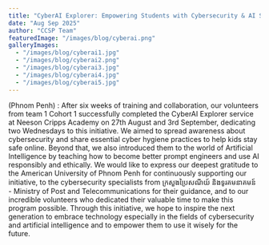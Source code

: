 ```yaml
---
title: "CyberAI Explorer: Empowering Students with Cybersecurity & AI Skills"
date: "Aug Sep 2025"
author: "CCSP Team"
featuredImage: "/images/blog/cyberai.png"
galleryImages:
  - "/images/blog/cyberai1.jpg"
  - "/images/blog/cyberai2.png"
  - "/images/blog/cyberai3.jpg"
  - "/images/blog/cyberai4.jpg"
  - "/images/blog/cyberai5.jpg"
---
```


(Phnom Penh) : After six weeks of training and collaboration, our volunteers from team 1 Cohort 1 successfully completed the CyberAI Explorer service at Neeson Cripps Academy on 27th August and 3rd September, dedicating two Wednesdays to this initiative.
We aimed to spread awareness about cybersecurity and share essential cyber hygiene practices to help kids stay safe online. Beyond that, we also introduced them to the world of Artificial Intelligence by teaching how to become better prompt engineers and use AI responsibly and ethically.
We would like to express our deepest gratitude to the American University of Phnom Penh for continuously supporting our initiative, to the cybersecurity specialists from ក្រសួងប្រៃសណីយ៍ និងទូរគមនាគមន៍ - Ministry of Post and Telecommunications for their guidance, and to our incredible volunteers who dedicated their valuable time to make this program possible.
Through this initiative, we hope to inspire the next generation to embrace technology especially in the fields of cybersecurity and artificial intelligence and to empower them to use it wisely for the future.

